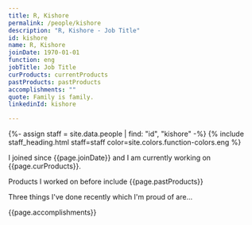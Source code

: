 ```yaml
---
title: R, Kishore
permalink: /people/kishore
description: "R, Kishore - Job Title"
id: kishore
name: R, Kishore
joinDate: 1970-01-01
function: eng
jobTitle: Job Title
curProducts: currentProducts
pastProducts: pastProducts
accomplishments: ""
quote: Family is family.
linkedinId: kishore

---
```


{%- assign staff = site.data.people | find: "id", "kishore" -%}
{% include staff_heading.html staff=staff color=site.colors.function-colors.eng %}

<p>I joined since {{page.joinDate}} and I am currently working on {{page.curProducts}}.</p>

<p>Products I worked on before include {{page.pastProducts}}</p>

<p>Three things I've done recently which I'm proud of are...</p>
{{page.accomplishments}}
